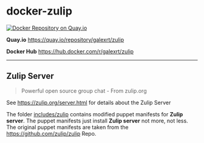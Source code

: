 # docker-zulip
[![Docker Repository on Quay.io](https://quay.io/repository/galexrt/zulip/status "Docker Repository on Quay.io")](https://quay.io/repository/galexrt/zulip)

**Quay.io** https://quay.io/repository/galexrt/zulip

**Docker Hub** https://hub.docker.com/r/galexrt/zulip
___
## Zulip Server
> Powerful open source group chat - From zulip.org

See https://zulip.org/server.html for details about the Zulip Server

The folder [includes/zulip](includes/zulip) contains modified puppet manifests for **Zulip server**.
The puppet manifests just install **Zulip server** not more, not less.
The original puppet manifests are taken from the https://github.com/zulip/zulip Repo.

